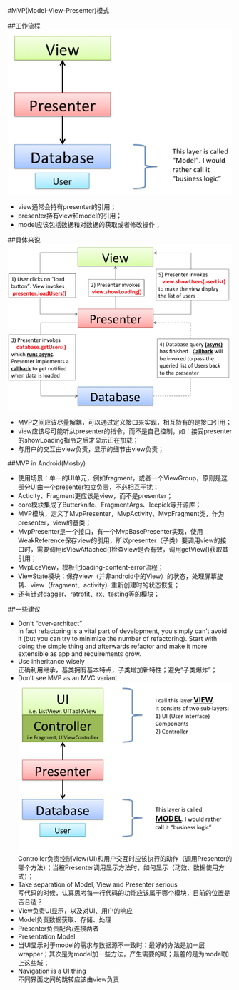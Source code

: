 #MVP(Model-View-Presenter)模式

##工作流程
![MVP.png](assets/MVP.png)
+  view通常会持有presenter的引用；
+  presenter持有view和model的引用；
+  model应该包括数据和对数据的获取或者修改操作；

##具体来说
![MVP1.png](assets/MVP1.png)
+  MVP之间应该尽量解耦，可以通过定义接口来实现，相互持有的是接口引用；
+  view应该尽可能听从presenter的指令，而不是自己控制，如：接受presenter的showLoading指令之后才显示正在加载；
+  与用户的交互由view负责，显示的细节由view负责；

##MVP in Android(Mosby)
+  使用场景：单一的UI单元，例如fragment，或者一个ViewGroup，原则是这部分UI由一个presenter独立负责，不必相互干扰；
+  Acticity、Fragment更应该是view，而不是presenter；
+  core模块集成了Butterknife、FragmentArgs、Icepick等开源库；
+  MVP模块，定义了MvpPresenter，MvpActivity、MvpFragment类，作为presenter，view的基类；
+  MvpPresenter是一个接口，有一个MvpBasePresenter实现，使用WeakReference保存view的引用，所以presenter（子类）要调用view的接口时，需要调用isViewAttached()检查view是否有效，调用getView()获取其引用；
+  MvpLceView，模板化loading-content-error流程；
+  ViewState模块：保存view（并非android中的View）的状态，处理屏幕旋转、view（fragment、activity）重新创建时的状态恢复；
+  还有针对dagger、retrofit、rx、testing等的模块；

##一些建议
+  Don’t “over-architect”  
	In fact refactoring is a vital part of development, you simply can’t avoid it (but you can try to minimize the number of refactoring). Start with doing the simple thing and afterwards refactor and make it more extensible as app and requirements grow.
+  Use inheritance wisely  
	正确利用继承，基类拥有基本特点，子类增加新特性；避免“子类爆炸”；
+  Don’t see MVP as an MVC variant  
![mvp-controller.png](assets/mvp-controller.png)
	Controller负责控制View(UI)和用户交互时应该执行的动作（调用Presenter的哪个方法）；当被Presenter调用显示方法时，如何显示（动效、数据使用方式）；
+  Take separation of Model, View and Presenter serious  
	写代码的时候，认真思考每一行代码的功能应该属于哪个模块，目前的位置是否合适？
  +  View负责UI显示，以及对UI、用户的响应
  +  Model负责数据获取、存储、处理
  +  Presenter负责配合/连接两者
+  Presentation Model
  +  当UI显示对于model的需求与数据源不一致时：最好的办法是加一层wrapper；其次是为model加一些方法，产生需要的域；最差的是为model加上这些域；
+  Navigation is a UI thing  
	不同界面之间的跳转应该由view负责